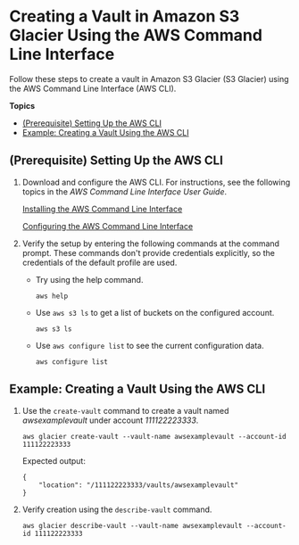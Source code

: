 # Creating a Vault in Amazon S3 Glacier Using the AWS Command Line Interface<a name="creating-vaults-cli"></a>

Follow these steps to create a vault in Amazon S3 Glacier \(S3 Glacier\) using the AWS Command Line Interface \(AWS CLI\)\.

**Topics**
+ [\(Prerequisite\) Setting Up the AWS CLI](#Creating-Vaults-CLI-Setup)
+ [Example: Creating a Vault Using the AWS CLI](#Creating-Vaults-CLI-Implementation)

## \(Prerequisite\) Setting Up the AWS CLI<a name="Creating-Vaults-CLI-Setup"></a>

1. Download and configure the AWS CLI\. For instructions, see the following topics in the *AWS Command Line Interface User Guide*\. 

    [Installing the AWS Command Line Interface](https://docs.aws.amazon.com/cli/latest/userguide/installing.html) 

   [Configuring the AWS Command Line Interface](https://docs.aws.amazon.com/cli/latest/userguide/cli-chap-getting-started.html)

1. Verify the setup by entering the following commands at the command prompt\. These commands don't provide credentials explicitly, so the credentials of the default profile are used\.
   + Try using the help command\.

     ```
     aws help
     ```
   + Use `aws s3 ls` to get a list of buckets on the configured account\.

     ```
     aws s3 ls
     ```
   + Use `aws configure list` to see the current configuration data\.

     ```
     aws configure list
     ```

## Example: Creating a Vault Using the AWS CLI<a name="Creating-Vaults-CLI-Implementation"></a>

1. Use the `create-vault` command to create a vault named *awsexamplevault* under account *111122223333*\.

   ```
   aws glacier create-vault --vault-name awsexamplevault --account-id 111122223333
   ```

   Expected output:

   ```
   {
       "location": "/111122223333/vaults/awsexamplevault"
   }
   ```

1. Verify creation using the `describe-vault` command\.

   ```
   aws glacier describe-vault --vault-name awsexamplevault --account-id 111122223333
   ```